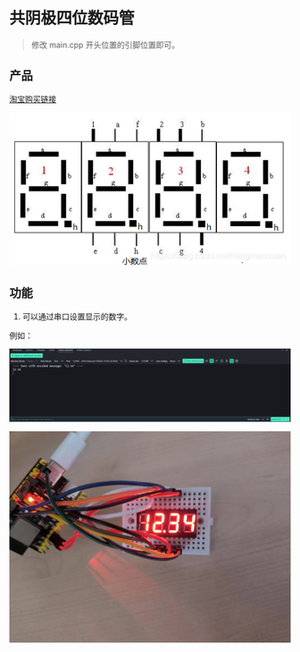 # 共阴极四位数码管

> 修改 main.cpp 开头位置的引脚位置即可。

## 产品

[淘宝购买链接](https://m.tb.cn/h.gaOnfPB0xcmvgZQ?tk=9qy1WqMqs7h)

![](img/segShow.png)

## 功能

1. 可以通过串口设置显示的数字。

例如：

![](img/numSet.png)

![](img/numShow.jpg)

